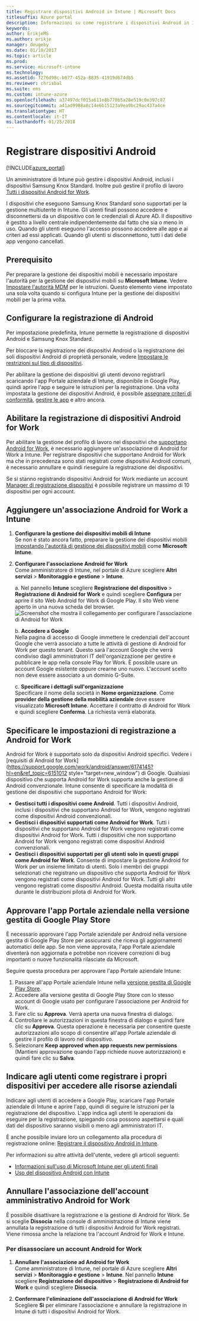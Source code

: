 ```yaml
---
title: Registrare dispositivi Android in Intune | Microsoft Docs
titlesuffix: Azure portal
description: Informazioni su come registrare i dispositivi Android in Intune.
keywords: 
author: ErikjeMS
ms.author: erikje
manager: dougeby
ms.date: 01/10/2017
ms.topic: article
ms.prod: 
ms.service: microsoft-intune
ms.technology: 
ms.assetid: f276d98c-b077-452a-8835-41919d674db5
ms.reviewer: chrisbal
ms.suite: ems
ms.custom: intune-azure
ms.openlocfilehash: a37497dcf015a611e8b770b5a28e519c0e397c87
ms.sourcegitcommit: a41ad9988a8c14e6b15123a9ea9bc29ac437a4ce
ms.translationtype: HT
ms.contentlocale: it-IT
ms.lasthandoff: 01/25/2018
---
```

# <a name="enroll-android-devices"></a>Registrare dispositivi Android

[!INCLUDE[azure_portal](./includes/azure_portal.md)]

Un amministratore di Intune può gestire i dispositivi Android, inclusi i dispositivi Samsung Knox Standard. Inoltre può gestire il profilo di lavoro [Tutti i dispositivi Android for Work](#enable-enrollment-of-android-for-work-devices).

I dispositivi che eseguono Samsung Knox Standard sono supportati per la gestione multiutente in Intune. Gli utenti finali possono accedere e disconnettersi da un dispositivo con le credenziali di Azure AD. Il dispositivo è gestito a livello centrale indipendentemente dal fatto che sia o meno in uso. Quando gli utenti eseguono l'accesso possono accedere alle app e ai criteri ad essi applicati. Quando gli utenti si disconnettono, tutti i dati delle app vengono cancellati.

## <a name="prerequisite"></a>Prerequisito

Per preparare la gestione dei dispositivi mobili è necessario impostare l'autorità per la gestione dei dispositivi mobili su **Microsoft Intune**. Vedere [Impostare l'autorità MDM](mdm-authority-set.md) per le istruzioni. Questo elemento viene impostato una sola volta quando si configura Intune per la gestione dei dispositivi mobili per la prima volta.

## <a name="set-up-android-enrollment"></a>Configurare la registrazione di Android

Per impostazione predefinita, Intune permette la registrazione di dispositivi Android e Samsung Knox Standard.

Per bloccare la registrazione dei dispositivi Android o la registrazione dei soli dispositivi Android di proprietà personale, vedere [Impostare le restrizioni sul tipo di dispositivi](enrollment-restrictions-set.md).

Per abilitare la gestione dei dispositivi gli utenti devono registrarli scaricando l'app Portale aziendale di Intune, disponibile in Google Play, quindi aprire l'app e seguire le istruzioni per la registrazione. Una volta impostata la gestione dei dispositivi Android, è possibile [assegnare criteri di conformità](compliance-policy-create-android.md), [gestire le app](app-management.md) e altro ancora.

## <a name="enable-enrollment-of-android-for-work-devices"></a>Abilitare la registrazione di dispositivi Android for Work

Per abilitare la gestione del profilo di lavoro nei dispositivi che [supportano Android for Work](https://support.google.com/work/android/answer/6174145?hl=en&ref_topic=6151012), è necessario aggiungere un'associazione di Android for Work a Intune. Per registrare dispositivi che supportano Android for Work ma che in precedenza sono stati registrati come dispositivi Android comuni, è necessario annullare e quindi rieseguire la registrazione dei dispositivi.

Se si stanno registrando dispositivi Android for Work mediante un account [Manager di registrazione dispositivi](device-enrollment-manager-enroll.md) è possibile registrare un massimo di 10 dispositivi per ogni account.

## <a name="add-android-for-work-binding-for-intune"></a>Aggiungere un'associazione Android for Work a Intune

1. **Configurare la gestione dei dispositivi mobili di Intune**<br>
Se non è stato ancora fatto, preparare la gestione dei dispositivi mobili [impostando l'autorità di gestione dei dispositivi mobili](mdm-authority-set.md) come **Microsoft Intune**.
2. **Configurare l'associazione Android for Work**<br>
    Come amministratore di Intune, nel portale di Azure scegliere **Altri servizi** > **Monitoraggio e gestione** > **Intune**.

   a. Nel pannello **Intune** scegliere **Registrazione del dispositivo** > **Registrazione di Android for Work** e quindi scegliere **Configura** per aprire il sito Web Android for Work di Google Play. Il sito Web viene aperto in una nuova scheda del browser.
   ![Screenshot che mostra il collegamento per configurare l'associazione di Android for Work](./media/android-work-bind.png)

   b. **Accedere a Google**<br>
   Nella pagina di accesso di Google immettere le credenziali dell'account Google che verrà associato a tutte le attività di gestione di Android for Work per questo tenant. Questo sarà l'account Google che verrà condiviso dagli amministratori IT dell'organizzazione per gestire e pubblicare le app nella console Play for Work. È possibile usare un account Google esistente oppure crearne uno nuovo.  L'account scelto non deve essere associato a un dominio G-Suite.

   c. **Specificare i dettagli sull'organizzazione**<br>
   Specificare il nome della società in **Nome organizzazione**. Come **provider della gestione della mobilità aziendale** deve essere visualizzato **Microsoft Intune**. Accettare il contratto di Android for Work e quindi scegliere **Conferma**. La richiesta verrà elaborata.

## <a name="specify-android-for-work-enrollment-settings"></a>Specificare le impostazioni di registrazione a Android for Work
   Android for Work è supportato solo da dispositivi Android specifici. Vedere i [requisiti di Android for Work](https://support.google.com/work/android/answer/6174145?hl=en&ref_topic=6151012 style="target=new_window") di Google. Qualsiasi dispositivo che supporta Android for Work supporta anche la gestione di Android convenzionale. Intune consente di specificare la modalità di gestione dei dispositivi che supportano Android for Work:

   - **Gestisci tutti i dispositivi come Android**. Tutti i dispositivi Android, inclusi i dispositivi che supportano Android for Work, vengono registrati come dispositivi Android convenzionali.
   - **Gestisci i dispositivi supportati come Android for Work**. Tutti i dispositivi che supportano Android for Work vengono registrati come dispositivi Android for Work. Tutti i dispositivi che non supportano Android for Work vengono registrati come dispositivi Android convenzionali.
   - **Gestisci i dispositivi supportati per gli utenti solo in questi gruppi come Android for Work**. Consente di impostare la gestione Android for Work per un insieme limitato di utenti. Solo i membri dei gruppi selezionati che registrano un dispositivo che supporta Android for Work vengono registrati come dispositivi Android for Work. Tutti gli altri vengono registrati come dispositivi Android. Questa modalità risulta utile durante le distribuzioni pilota di Android for Work.

## <a name="approve-the-company-portal-app-in-the-managed-google-play-store"></a>Approvare l'app Portale aziendale nella versione gestita di Google Play Store
È necessario approvare l'app Portale aziendale per Android nella versione gestita di Google Play Store per assicurarsi che riceva gli aggiornamenti automatici delle app. Se non viene approvata, l'app Portale aziendale diventerà non aggiornata e potrebbe non ricevere correzioni di bug importanti o nuove funzionalità rilasciate da Microsoft.

Seguire questa procedura per approvare l'app Portale aziendale Intune:

1.  Passare all'app Portale aziendale Intune nella [versione gestita di Google Play Store](https://play.google.com/work/apps/details?id=com.microsoft.windowsintune.companyportal).
2.  Accedere alla versione gestita di Google Play Store con lo stesso account di Google usato per configurare l'associazione per Android for Work.
3.  Fare clic su **Approva**.  Verrà aperta una nuova finestra di dialogo.
4.  Controllare le autorizzazioni in questa finestra di dialogo e quindi fare clic su **Approva**. Questa operazione è necessaria per consentire queste autorizzazioni allo scopo di consentire all'app Portale aziendale di gestire il profilo di lavoro nel dispositivo.
5.  Selezionare **Keep approved when app requests new permissions** (Mantieni approvazione quando l'app richiede nuove autorizzazioni) e quindi fare clic su **Salva**.

<!--  ## Next steps for Android for Work
After configuring the Android for Work binding and settings, you can do the following:
- [Deploy Android for Work apps](android-for-work-apps.md)
- [Add Android for Work configuration policies](android-for-work-policy-settings-in-microsoft-intune.md)  -->

## <a name="tell-your-users-how-to-enroll-their-devices-to-access-company-resources"></a>Indicare agli utenti come registrare i propri dispositivi per accedere alle risorse aziendali

Indicare agli utenti di accedere a Google Play, scaricare l'app Portale aziendale di Intune e aprire l'app, quindi di seguire le istruzioni per la registrazione del dispositivo. L'app indica agli utenti le operazioni da eseguire per la registrazione, spiegando cosa possono aspettarsi e quali dati del dispositivo saranno visibili o meno agli amministratori IT.

È anche possibile inviare loro un collegamento alla procedura di registrazione online: [Registrare il dispositivo Android in Intune](https://docs.microsoft.com/intune-user-help/enroll-your-device-in-intune-android).

Per informazioni su altre attività dell'utente, vedere gli articoli seguenti:

- [Informazioni sull'uso di Microsoft Intune per gli utenti finali](end-user-educate.md)
- [Uso del dispositivo Android con Intune](https://docs.microsoft.com/intune-user-help/using-your-android-device-with-intune)

## <a name="unbind-your-android-for-work-administrative-account"></a>Annullare l'associazione dell'account amministrativo Android for Work

È possibile disattivare la registrazione e la gestione di Android for Work. Se si sceglie **Dissocia** nella console di amministrazione di Intune viene annullata la registrazione di tutti i dispositivi Android for Work registrati. Viene rimossa anche la relazione tra l'account Android for Work e Intune.

### <a name="to-unbind-an-android-for-work-account"></a>Per disassociare un account Android for Work

1. **Annullare l'associazione ad Android for Work**<br>
    Come amministratore di Intune, nel portale di Azure scegliere **Altri servizi** > **Monitoraggio e gestione** > **Intune**.  Nel pannello **Intune** scegliere **Registrazione del dispositivo** > **Registrazione di Android for Work** e quindi scegliere **Dissocia**.

2. **Confermare l'eliminazione dell'associazione di Android for Work**<br>
  Scegliere **Sì** per eliminare l'associazione e annullare la registrazione in Intune di tutti i dispositivi Android for Work.
